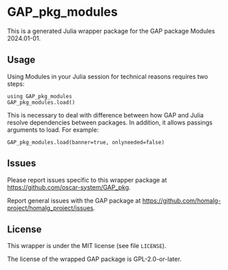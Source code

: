 # GAP_pkg_modules

This is a generated Julia wrapper package for the GAP package Modules 2024.01-01.

## Usage

Using Modules in your Julia session for technical reasons requires two steps:

    using GAP_pkg_modules
    GAP_pkg_modules.load()

This is necessary to deal with difference between how GAP and Julia
resolve dependencies between packages. In addition, it allows passings
arguments to load. For example:

    GAP_pkg_modules.load(banner=true, onlyneeded=false)

## Issues

Please report issues specific to this wrapper package at <https://github.com/oscar-system/GAP_pkg>.

Report general issues with the GAP package at <https://github.com/homalg-project/homalg_project/issues>.

## License

This wrapper is under the MIT license (see file `LICENSE`).

The license of the wrapped GAP package is GPL-2.0-or-later.
